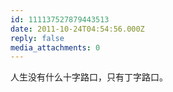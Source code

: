```yaml
---
id: 111137527879443513
date: 2011-10-24T04:54:56.000Z
reply: false
media_attachments: 0
---
```


人生没有什么十字路口，只有丁字路口。

